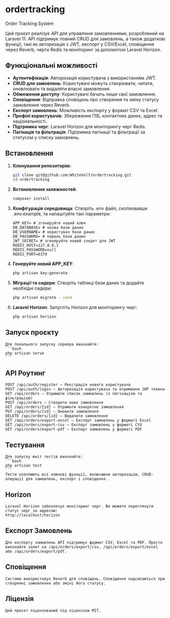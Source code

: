 # ordertracking
Order Tracking System

Цей проєкт реалізує API для управління замовленнями, розроблений на Laravel 11. API підтримує повний CRUD для замовлень, а також додаткові функції, такі як авторизація з JWT, експорт у CSV/Excel, сповіщення через Reverb, черги Redis та моніторинг за допомогою Laravel Horizon.

## Функціональні можливості

- **Аутентифікація**: Авторизація користувача з використанням JWT.
- **CRUD для замовлень**: Користувачі можуть створювати, читати, оновлювати та видаляти власні замовлення.
- **Обмеження доступу**: Користувачі бачать лише свої замовлення.
- **Сповіщення**: Відправка сповіщень про створення та зміну статусу замовлення через Reverb.
- **Експорт замовлень**: Можливість експорту у формат CSV та Excel.
- **Профілі користувачів**: Збереження ПІБ, контактних даних, адрес та національності.
- **Підтримка черг**: Laravel Horizon для моніторингу черг Redis.
- **Пагінація та фільтрація**: Підтримка пагінації та фільтрації за статусом у списку замовлень.

## Встановлення

1. **Клонування репозиторію**:
   ```bash
   git clone git@github.com:WhiteVolf/ordertracking.git
   cd ordertracking
   ```

2. **Встановлення залежностей**:
    ```bash
    composer install
    ```

3. **Конфігурація середовища**:
    Створіть .env файл, скопіювавши .env.example, та налаштуйте такі параметри:

    ```env
    APP_KEY= # згенеруйте новий ключ
    DB_DATABASE= # назва бази даних
    DB_USERNAME= # користувач бази даних
    DB_PASSWORD= # пароль бази даних
    JWT_SECRET= # згенеруйте новий секрет для JWT
    REDIS_HOST=127.0.0.1
    REDIS_PASSWORD=null
    REDIS_PORT=6379
    ```

4. **Генеруйте новий APP_KEY**:
    ```bash
    php artisan key:generate
    ```

5. **Міграції та сидери**:
    Створіть таблиці бази даних та додайте необхідні сидери:
    ```bash
    php artisan migrate --seed
    ```

6. **Laravel Horizon**:
    Запустіть Horizon для моніторингу черг:
    ```bash
    php artisan horizon
    ```

## Запуск проєкту

    Для локального запуску сервера виконайте:
    ```bash
    php artisan serve
    ```

## API Роутинг
    POST /api/auth/register – Реєстрація нового користувача
    POST /api/auth/login – Авторизація користувача та отримання JWT токена
    GET /api/orders – Отримати список замовлень (з пагінацією та фільтрацією)
    POST /api/orders – Створити нове замовлення
    GET /api/orders/{id} – Отримати конкретне замовлення
    PUT /api/orders/{id} – Оновити замовлення
    DELETE /api/orders/{id} – Видалити замовлення
    GET /api/orders/export-excel – Експорт замовлень у форматі Excel
    GET /api/orders/export-csv – Експорт замовлень у форматі CSV
    GET /api/orders/export-pdf – Експорт замовлень у форматі PDF

## Тестування

    Для запуску юніт тестів виконайте:
    ```bash
    php artisan test
    ```
    Тести охоплюють всі ключові функції, включаючи авторизацію, CRUD-операції для замовлень, експорт і сповіщення.

## Horizon
    Laravel Horizon забезпечує моніторинг черг. Ви можете переглянути статус черг за адресою:
    http://localhost/horizon

## Експорт Замовлень
    Для експорту замовлень API підтримує формат CSV, Excel та PDF. Просто виконайте запит на /api/orders/export/csv, /api/orders/export/excel або /api/orders/export/pdf.

## Сповіщення
    Система використовує Reverb для сповіщень. Сповіщення надсилаються при створенні замовлення або зміні його статусу.

## Ліцензія
    Цей проєкт ліцензований під ліцензією MIT.
